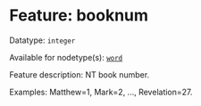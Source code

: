 # Feature: booknum

Datatype: `integer`

Available for nodetype(s): [`word`](wordnodefeatures.md)

Feature description: NT book number.

Examples: Matthew=1, Mark=2, ..., Revelation=27.
